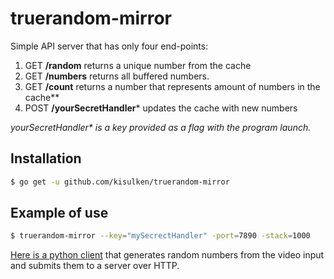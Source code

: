 # truerandom-mirror

Simple API server that has only four end-points:
1. GET **/random** returns a unique number from the cache
2. GET **/numbers** returns all buffered numbers.
3. GET **/count** returns a number that represents amount of numbers in the cache**
4. POST **/yourSecretHandler*** updates the cache with new numbers

_yourSecretHandler* is a key provided as a flag with the program launch._

## Installation
```bash
$ go get -u github.com/kisulken/truerandom-mirror
```

## Example of use
```bash
$ truerandom-mirror --key="mySecrectHandler" -port=7890 -stack=1000
```

[Here is a python client](https://github.com/kisulken/videorand) that generates random numbers from the video input
and submits them to a server over HTTP.
